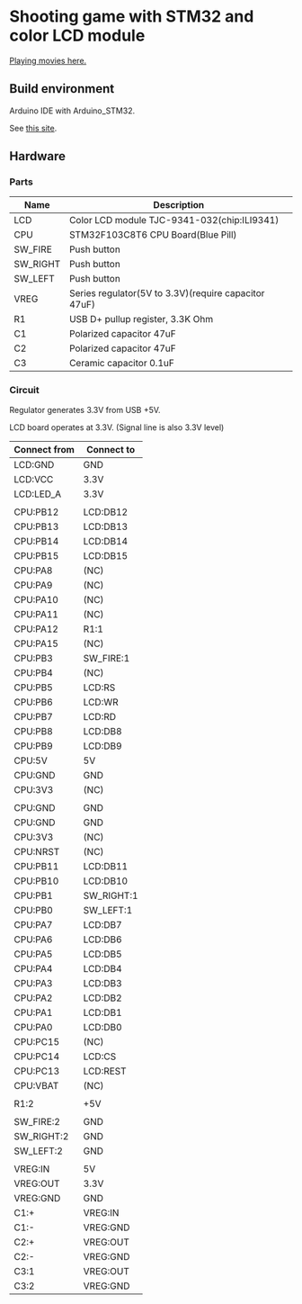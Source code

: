 # Shooting game with STM32 and color LCD module

[Playing movies here.](https://youtube.com/watch?v=3D_K6kPLnKg")

## Build environment

Arduino IDE with Arduino_STM32.

See [this site](http://wiki.stm32duino.com/index.php?title=Main_Page).

## Hardware

### Parts

|Name|Description|
|----|------|
|LCD|Color LCD module TJC-9341-032(chip:ILI9341)|
|CPU|STM32F103C8T6 CPU Board(Blue Pill)|
|SW_FIRE|Push button|
|SW_RIGHT|Push button|
|SW_LEFT|Push button|
|VREG|Series regulator(5V to 3.3V)(require capacitor 47uF)|
|R1|USB D+ pullup register, 3.3K Ohm|
|C1|Polarized capacitor 47uF|
|C2|Polarized capacitor 47uF|
|C3|Ceramic capacitor 0.1uF|

### Circuit

Regulator generates 3.3V from USB +5V.

LCD board operates at 3.3V. (Signal line is also 3.3V level)

|Connect from|Connect to|
|----------|--------|
|LCD:GND|GND|
|LCD:VCC|3.3V|
|LCD:LED_A|3.3V|
|||
|CPU:PB12|LCD:DB12|
|CPU:PB13|LCD:DB13|
|CPU:PB14|LCD:DB14|
|CPU:PB15|LCD:DB15|
|CPU:PA8|(NC)|
|CPU:PA9|(NC)|
|CPU:PA10|(NC)|
|CPU:PA11|(NC)|
|CPU:PA12|R1:1|
|CPU:PA15|(NC)|
|CPU:PB3|SW_FIRE:1|
|CPU:PB4|(NC)|
|CPU:PB5|LCD:RS|
|CPU:PB6|LCD:WR|
|CPU:PB7|LCD:RD|
|CPU:PB8|LCD:DB8|
|CPU:PB9|LCD:DB9|
|CPU:5V|5V|
|CPU:GND|GND|
|CPU:3V3|(NC)|
|||
|CPU:GND|GND|
|CPU:GND|GND|
|CPU:3V3|(NC)|
|CPU:NRST|(NC)|
|CPU:PB11|LCD:DB11|
|CPU:PB10|LCD:DB10|
|CPU:PB1|SW_RIGHT:1|
|CPU:PB0|SW_LEFT:1|
|CPU:PA7|LCD:DB7|
|CPU:PA6|LCD:DB6|
|CPU:PA5|LCD:DB5|
|CPU:PA4|LCD:DB4|
|CPU:PA3|LCD:DB3|
|CPU:PA2|LCD:DB2|
|CPU:PA1|LCD:DB1|
|CPU:PA0|LCD:DB0|
|CPU:PC15|(NC)|
|CPU:PC14|LCD:CS|
|CPU:PC13|LCD:REST|
|CPU:VBAT|(NC)|
|||
|R1:2|+5V|
|||
|SW_FIRE:2|GND|
|SW_RIGHT:2|GND|
|SW_LEFT:2|GND|
|||
|VREG:IN|5V|
|VREG:OUT|3.3V|
|VREG:GND|GND|
|C1:+|VREG:IN|
|C1:-|VREG:GND|
|C2:+|VREG:OUT|
|C2:-|VREG:GND|
|C3:1|VREG:OUT|
|C3:2|VREG:GND|
